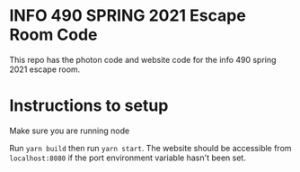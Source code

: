 # INFO 490 SPRING 2021 Escape Room Code

This repo has the photon code and website code for the info 490 spring 2021 escape room. 

# Instructions to setup 

Make sure you are running node 

Run `yarn build` then run `yarn start`. The website should be accessible from `localhost:8080` if the port environment variable hasn't been set.

